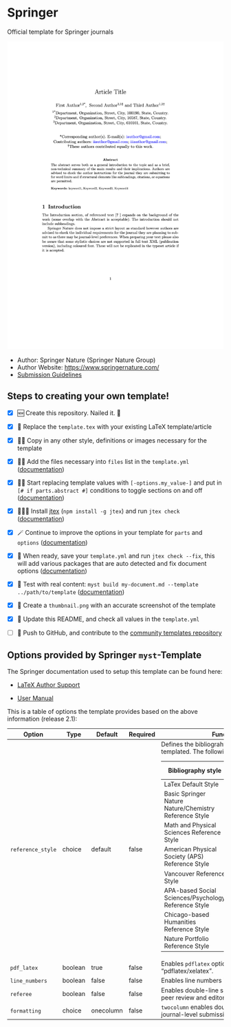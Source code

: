# Springer

Official template for Springer journals

![](thumbnail.png)

- Author: Springer Nature (Springer Nature Group)
- Author Website: https://www.springernature.com/
- [Submission Guidelines](https://www.springernature.com/gp/authors/campaigns/latex-author-support)

## Steps to creating your own template!

- [x] 🆕 Create this repository. Nailed it. 🚀
- [x] 📑 Replace the `template.tex` with your existing LaTeX template/article
- [x] 👯‍♀️ Copy in any other style, definitions or images necessary for the template
- [x] 👩‍🔬 Add the files necessary into `files` list in the `template.yml` ([documentation](https://myst-tools.org/docs/mystjs/jtex/template-yml))
- [x] 🧙‍♀️ Start replacing template values with `[-options.my_value-]` and put in `[# if parts.abstract #]` conditions to toggle sections on and off ([documentation](https://myst-tools.org/docs/mystjs/jtex/template-rules))
- [x] 👩🏿‍💻 Install [jtex](https://myst-tools.org/docs/mystjs/jtex) (`npm install -g jtex`) and run `jtex check` ([documentation](https://myst-tools.org/docs/mystjs/jtex/command-line))
- [x] 🪄 Continue to improve the options in your template for `parts` and `options` ([documentation](https://myst-tools.org/docs/mystjs/jtex/document))
- [x] 💾 When ready, save your `template.yml` and run `jtex check --fix`, this will add various packages that are auto detected and fix document options ([documentation](https://myst-tools.org/docs/mystjs/jtex/command-line))
- [x] 🧪 Test with real content: `myst build my-document.md --template ../path/to/template` ([documentation](https://myst-tools.org/docs/mystjs/guide/creating-pdf-documents))
- [x] 📸 Create a `thumbnail.png` with an accurate screenshot of the template
- [x] 🧭 Update this README, and check all values in the `template.yml`
- [ ] 🚀 Push to GitHub, and contribute to the [community templates repository](https://github.com/myst-templates/templates)


## Options provided by Springer `myst`-Template

The Springer documentation used to setup this template can be found here:


- [LaTeX Author Support](https://www.springernature.com/gp/authors/campaigns/latex-author-support)

- [User Manual](./original/user-manual.pdf)

This is a table of options the template provides based on the above information (release 2.1):

| Option               | Type    | Default   | Required | Functionality|
| -------------------- | ------- | --------- | -------- | -------------------------------------------------------------------------------------------------------------------------------------------------------------------------------------------------------------------------------------------------------------------------------------------------------------------------------------------------------------------------------------------------------------------------------------------------------------------------------------------------------------------------------------------------------------------------------------------------------------------------------------------------------------------------------------------------------------------------------------------------- |
| `reference_style`              | choice | default     | false    | Defines the bibliograhy style used by the templated. The following options are available <table> <thead>   <tr> <th>  Bibliography style</th>  <th>Citation style</th> <th>Option to be used</th> </tr> </thead> <tbody><tr>  <td>LaTex Default Style</td>  <td>numbered</td>  <td>default</td> </tr><tr>  <td>Basic Springer Nature Nature/Chemistry Reference Style</td>  <td>authoryear</td>  <td>basic</td> </tr> <tr>  <td>Math and Physical Sciences Reference Style</td>  <td>numbered</td>  <td>mathphys</td> </tr><tr>  <td>American Physical Society (APS) Reference Style</td>  <td>numbered</td>  <td>aps</td> </tr><tr>  <td>Vancouver Reference Style</td>  <td>numbered</td>  <td>vancouver</td> </tr><tr>  <td>APA-based Social Sciences/Psychology Reference Style</td>  <td>authoryear</td>  <td>apa</td> </tr><tr>  <td>Chicago-based Humanities Reference Style</td>  <td>authoryear</td>  <td>chicago</td> </tr><tr>  <td>Nature Portfolio Reference Style</td>  <td>numbered</td>  <td>nature</td> </tr></tbody> </table> |
| `pdf_latex`              | boolean | true     | false  |Enables `pdflatex` option to compile the file with “pdflatex/xelatex”.|
| `line_numbers`              | boolean | false     | false    |Enables line numbers in the margin.|
| `referee`              | boolean | false     | false    |Enables double-line spacing requested for the peer review and editoral stages.|
| `formatting`  | choice | onecolumn     | false    | `twocolumn` enables double column layout to suit journal-level submission requirements.|
